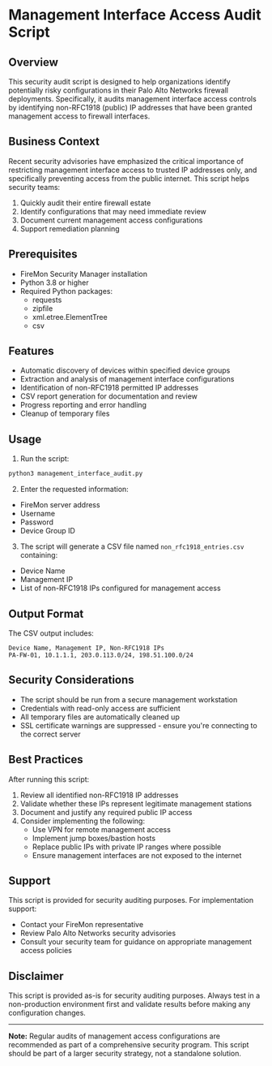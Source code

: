 # Management Interface Access Audit Script

## Overview

This security audit script is designed to help organizations identify potentially risky configurations in their Palo Alto Networks firewall deployments. Specifically, it audits management interface access controls by identifying non-RFC1918 (public) IP addresses that have been granted management access to firewall interfaces.

## Business Context

Recent security advisories have emphasized the critical importance of restricting management interface access to trusted IP addresses only, and specifically preventing access from the public internet. This script helps security teams:

1. Quickly audit their entire firewall estate
2. Identify configurations that may need immediate review
3. Document current management access configurations
4. Support remediation planning

## Prerequisites

- FireMon Security Manager installation
- Python 3.8 or higher
- Required Python packages:
  - requests
  - zipfile
  - xml.etree.ElementTree
  - csv

## Features

- Automatic discovery of devices within specified device groups
- Extraction and analysis of management interface configurations
- Identification of non-RFC1918 permitted IP addresses
- CSV report generation for documentation and review
- Progress reporting and error handling
- Cleanup of temporary files

## Usage

1. Run the script:
```bash
python3 management_interface_audit.py
```

2. Enter the requested information:
- FireMon server address
- Username
- Password
- Device Group ID

3. The script will generate a CSV file named `non_rfc1918_entries.csv` containing:
- Device Name
- Management IP
- List of non-RFC1918 IPs configured for management access

## Output Format

The CSV output includes:
```csv
Device Name, Management IP, Non-RFC1918 IPs
PA-FW-01, 10.1.1.1, 203.0.113.0/24, 198.51.100.0/24
```

## Security Considerations

- The script should be run from a secure management workstation
- Credentials with read-only access are sufficient
- All temporary files are automatically cleaned up
- SSL certificate warnings are suppressed - ensure you're connecting to the correct server

## Best Practices

After running this script:

1. Review all identified non-RFC1918 IP addresses
2. Validate whether these IPs represent legitimate management stations
3. Document and justify any required public IP access
4. Consider implementing the following:
   - Use VPN for remote management access
   - Implement jump boxes/bastion hosts
   - Replace public IPs with private IP ranges where possible
   - Ensure management interfaces are not exposed to the internet

## Support

This script is provided for security auditing purposes. For implementation support:
- Contact your FireMon representative
- Review Palo Alto Networks security advisories
- Consult your security team for guidance on appropriate management access policies

## Disclaimer

This script is provided as-is for security auditing purposes. Always test in a non-production environment first and validate results before making any configuration changes.

---

**Note:** Regular audits of management access configurations are recommended as part of a comprehensive security program. This script should be part of a larger security strategy, not a standalone solution.
